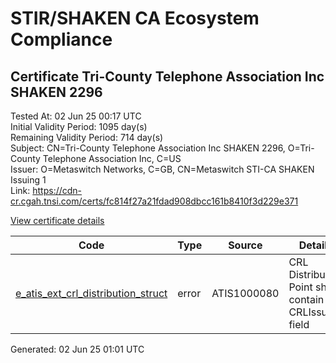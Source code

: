 # STIR/SHAKEN CA Ecosystem Compliance

## Certificate Tri-County Telephone Association Inc SHAKEN 2296

Tested At: 02 Jun 25 00:17 UTC\
Initial Validity Period: 1095 day(s)\
Remaining Validity Period: 714 day(s)\
Subject: CN=Tri-County Telephone Association Inc SHAKEN 2296, O=Tri-County Telephone Association Inc, C=US\
Issuer: O=Metaswitch Networks, C=GB, CN=Metaswitch STI-CA SHAKEN Issuing 1\
Link: https://cdn-cr.cgah.tnsi.com/certs/fc814f27a21fdad908dbcc161b8410f3d229e371

[View certificate details](https://x509.io/?cert=MIICqTCCAk%2BgAwIBAgIQcoVHBfotW2Am2ep09Iy8vDAKBggqhkjOPQQDAjBYMSswKQYDVQQDDCJNZXRhc3dpdGNoIFNUSS1DQSBTSEFLRU4gSXNzdWluZyAxMQswCQYDVQQGEwJHQjEcMBoGA1UECgwTTWV0YXN3aXRjaCBOZXR3b3JrczAeFw0yNDA1MTYxNjUwNDFaFw0yNzA1MTYxNjUwNDFaMHcxCzAJBgNVBAYTAlVTMS0wKwYDVQQKDCRUcmktQ291bnR5IFRlbGVwaG9uZSBBc3NvY2lhdGlvbiBJbmMxOTA3BgNVBAMMMFRyaS1Db3VudHkgVGVsZXBob25lIEFzc29jaWF0aW9uIEluYyBTSEFLRU4gMjI5NjBZMBMGByqGSM49AgEGCCqGSM49AwEHA0IABJDJ4xxnNMJNz0Akhb7evvav651E85f%2Bh1p30LtGC95oKiGNlMh7K4h9tkhVeAjBBCjhOp8Z8JsD41GLELTEwUKjgdswgdgwDAYDVR0TAQH%2FBAIwADAOBgNVHQ8BAf8EBAMCB4AwFgYIKwYBBQUHARoECjAIoAYWBDIyOTYwRwYDVR0fBEAwPjA8oDqgOIY2aHR0cHM6Ly9hdXRoZW50aWNhdGUtYXBpLmljb25lY3Rpdi5jb20vZG93bmxvYWQvdjEvY3JsMBcGA1UdIAQQMA4wDAYKYIZIAYb%2FCQEBBDAdBgNVHQ4EFgQU2%2FZ8QYOEZPEAsXGStlrSCsHAlbEwHwYDVR0jBBgwFoAUzR6nABAQ2jIdaRo51dJGCyw8h9YwCgYIKoZIzj0EAwIDSAAwRQIgKl2sfqTDa5Eh4pyhiB5mf9XLAzImhtj5wnfPZToYK5QCIQCZD9Wvgcbdjd2V%2Fzn6sK7ueTJDXa3Muu8sqlLbhKdZCA%3D%3D)

| Code | Type | Source | Details |
|------|------|--------|---------|
| [e_atis_ext_crl_distribution_struct](../../ISSUES/e_atis_ext_crl_distribution_struct/README.md) | error | ATIS1000080 | CRL Distribution Point shall contain a CRLIssuer field |


Generated: 02 Jun 25 01:01 UTC